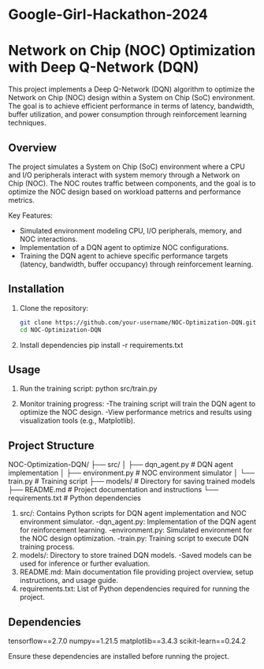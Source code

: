 # Google-Girl-Hackathon-2024

# Network on Chip (NOC) Optimization with Deep Q-Network (DQN)

This project implements a Deep Q-Network (DQN) algorithm to optimize the Network on Chip (NOC) design within a System on Chip (SoC) environment. The goal is to achieve efficient performance in terms of latency, bandwidth, buffer utilization, and power consumption through reinforcement learning techniques.

## Overview

The project simulates a System on Chip (SoC) environment where a CPU and I/O peripherals interact with system memory through a Network on Chip (NOC). The NOC routes traffic between components, and the goal is to optimize the NOC design based on workload patterns and performance metrics.

Key Features:

- Simulated environment modeling CPU, I/O peripherals, memory, and NOC interactions.
- Implementation of a DQN agent to optimize NOC configurations.
- Training the DQN agent to achieve specific performance targets (latency, bandwidth, buffer occupancy) through reinforcement learning.

## Installation

1. Clone the repository:

   ```bash
   git clone https://github.com/your-username/NOC-Optimization-DQN.git
   cd NOC-Optimization-DQN

   ```

2. Install dependencies
   pip install -r requirements.txt

## Usage

1. Run the training script:
   python src/train.py

2. Monitor training progress:
   -The training script will train the DQN agent to optimize the NOC design.
   -View performance metrics and results using visualization tools (e.g., Matplotlib).

## Project Structure

NOC-Optimization-DQN/
├── src/
│ ├── dqn_agent.py # DQN agent implementation
│ ├── environment.py # NOC environment simulator
│ └── train.py # Training script
├── models/ # Directory for saving trained models
├── README.md # Project documentation and instructions
└── requirements.txt # Python dependencies

1. src/: Contains Python scripts for DQN agent implementation and NOC environment simulator.
   -dqn_agent.py: Implementation of the DQN agent for reinforcement learning.
   -environment.py: Simulated environment for the NOC design optimization.
   -train.py: Training script to execute DQN training process.
2. models/: Directory to store trained DQN models.
   -Saved models can be used for inference or further evaluation.
3. README.md: Main documentation file providing project overview, setup instructions, and usage guide.
4. requirements.txt: List of Python dependencies required for running the project.

## Dependencies

tensorflow==2.7.0
numpy==1.21.5
matplotlib==3.4.3
scikit-learn==0.24.2

Ensure these dependencies are installed before running the project.
